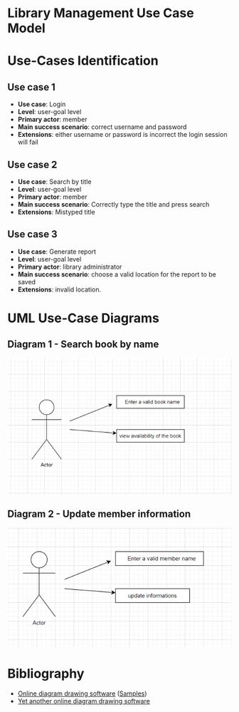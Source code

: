 # Library Management Use Case Model

# Use-Cases Identification
## Use case 1
* **Use case**: Login
* **Level**: user-goal level
* **Primary actor**: member
* **Main success scenario**: correct username and password
* **Extensions**: either username or password is incorrect the login session will fail

## Use case 2
* **Use case**: Search by title
* **Level**: user-goal level
* **Primary actor**: member
* **Main success scenario**: Correctly type the title and press search
* **Extensions**: Mistyped title 

## Use case 3
* **Use case**: Generate report
* **Level**: user-goal level
* **Primary actor**: library administrator
* **Main success scenario**: choose a valid location for the report to be saved
* **Extensions**: invalid location.

# UML Use-Case Diagrams
## Diagram 1 - Search book by name
![diagram1](images/1.png)

## Diagram 2 - Update member information
![diagram2](images/12.png)

# Bibliography

* [Online diagram drawing software](https://yuml.me/) ([Samples](https://yuml.me/diagram/nofunky/usecase/samples))
* [Yet another online diagram drawing software](https://www.draw.io)
